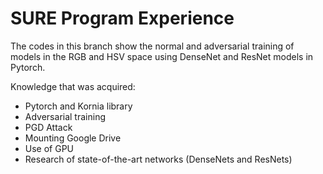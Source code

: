 # SURE Program Experience

The codes in this branch show the normal and adversarial training of models in the RGB and HSV space using DenseNet and ResNet models in Pytorch.  

Knowledge that was acquired: 
 * Pytorch and Kornia library 
 * Adversarial training
 * PGD Attack
 * Mounting Google Drive
 * Use of GPU
 * Research of state-of-the-art networks (DenseNets and ResNets)
